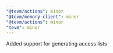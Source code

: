 ```yaml
---
"@tevm/actions": minor
"@tevm/memory-client": minor
"@tevm/actions": minor
"tevm": minor
---
```


Added support for generating access lists
